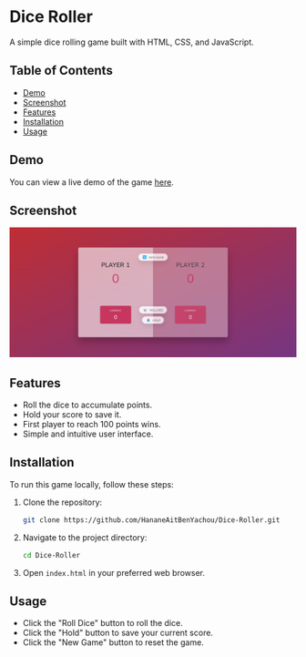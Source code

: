 # Dice Roller

A simple dice rolling game built with HTML, CSS, and JavaScript.

## Table of Contents

- [Demo](#demo)
- [Screenshot](#screenshot)
- [Features](#features)
- [Installation](#installation)
- [Usage](#usage)

## Demo

You can view a live demo of the game [here](https://hananeaitbenyachou.github.io/Dice-Roller/).

## Screenshot

![Dice Roller Screenshot](screenshot.png)

## Features

- Roll the dice to accumulate points.
- Hold your score to save it.
- First player to reach 100 points wins.
- Simple and intuitive user interface.

## Installation

To run this game locally, follow these steps:

1. Clone the repository:
    ```bash
    git clone https://github.com/HananeAitBenYachou/Dice-Roller.git
    ```

2. Navigate to the project directory:
    ```bash
    cd Dice-Roller
    ```

3. Open `index.html` in your preferred web browser.

## Usage

- Click the "Roll Dice" button to roll the dice.
- Click the "Hold" button to save your current score.
- Click the "New Game" button to reset the game.
